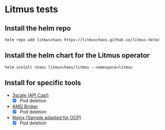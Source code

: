 # Litmus tests

## Install the helm repo

```
helm repo add litmuschaos https://litmuschaos.github.io/litmus-helm/
```

## Install the helm chart for the Litmus operator

```
helm install chaos litmuschaos/litmus --namespace=litmus
```

## Install for specific tools

- [3scale (API Cast)](sample-3scale/README.md)
    - [x] Pod deletion
- [AMQ Broker](sample-amq-broker/README.md)
    - [x] Pod deletion
- [Nginx (Sample adapted for OCP)](sample-nginx/README.md)
    - [x] Pod deletion
